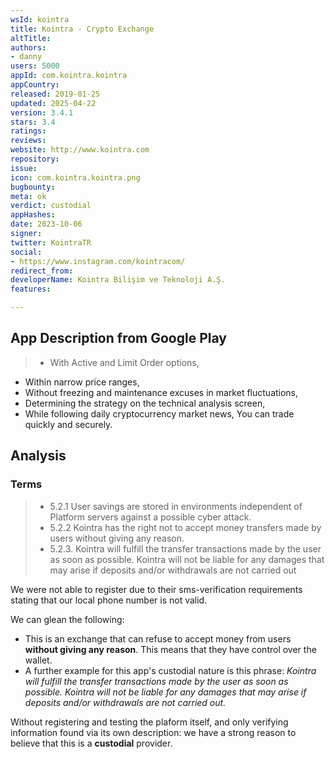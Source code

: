 ```yaml
---
wsId: kointra
title: Kointra - Crypto Exchange
altTitle: 
authors:
- danny
users: 5000
appId: com.kointra.kointra
appCountry: 
released: 2019-01-25
updated: 2025-04-22
version: 3.4.1
stars: 3.4
ratings: 
reviews: 
website: http://www.kointra.com
repository: 
issue: 
icon: com.kointra.kointra.png
bugbounty: 
meta: ok
verdict: custodial
appHashes: 
date: 2023-10-06
signer: 
twitter: KointraTR
social:
- https://www.instagram.com/kointracom/
redirect_from: 
developerName: Kointra Bilişim ve Teknoloji A.Ş.
features: 

---
```


## App Description from Google Play 

> - With Active and Limit Order options,
- Within narrow price ranges,
- Without freezing and maintenance excuses in market fluctuations,
- Determining the strategy on the technical analysis screen,
- While following daily cryptocurrency market news,
You can trade quickly and securely.

## Analysis 

### Terms 

> - 5.2.1 User savings are stored in environments independent of Platform servers against a possible cyber attack.
> - 5.2.2 Kointra has the right not to accept money transfers made by users without giving any reason. 
> - 5.2.3. Kointra will fulfill the transfer transactions made by the user as soon as possible. Kointra will not be liable for any damages that may arise if deposits and/or withdrawals are not carried out

We were not able to register due to their sms-verification requirements stating that our local phone number is not valid. 

We can glean the following:

- This is an exchange that can refuse to accept money from users **without giving any reason**. This means that they have control over the wallet.  
- A further example for this app's custodial nature is this phrase: *Kointra will fulfill the transfer transactions made by the user as soon as possible. Kointra will not be liable for any damages that may arise if deposits and/or withdrawals are not carried out.*

Without registering and testing the plaform itself, and only verifying information found via its own description: we have a strong reason to believe that this is a **custodial** provider.
